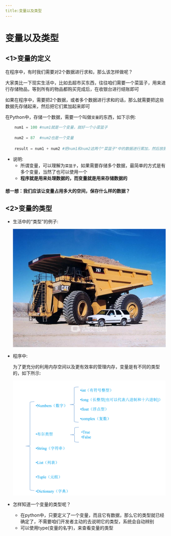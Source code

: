 ```yaml
---
title:变量以及类型
---
```




# 变量以及类型

## <1>变量的定义

在程序中，有时我们需要对2个数据进行求和，那么该怎样做呢？

大家类比一下现实生活中，比如去超市买东西，往往咱们需要一个菜篮子，用来进行存储物品，等到所有的物品都购买完成后，在收银台进行结账即可

如果在程序中，需要把2个数据，或者多个数据进行求和的话，那么就需要把这些数据先存储起来，然后把它们累加起来即可

在Python中，存储一个数据，需要一个叫做`变量`的东西，如下示例:

```python
    num1 = 100 #num1就是一个变量，就好一个小菜篮子

    num2 = 87  #num2也是一个变量

    result = num1 + num2 #把num1和num2这两个"菜篮子"中的数据进行累加，然后放到 result变量中

```

- 说明:
  - 所谓变量，可以理解为`菜篮子`，如果需要存储多个数据，最简单的方式是有多个变量，当然了也可以使用一个
  - **程序就是用来处理数据的，而变量就是用来存储数据的**

#### 想一想：我们应该让变量占用多大的空间，保存什么样的数据？

## <2>变量的类型

- 生活中的“类型”的例子:

  ![img](/Img/01-%E7%AC%AC1%E5%A4%A9-16.jpg)

- 程序中:

  为了更充分的利用内存空间以及更有效率的管理内存，变量是有不同的类型的，如下所示:

  ![img](/Img/01-%E7%AC%AC1%E5%A4%A9-17.png)

- 怎样知道一个变量的类型呢？

  - 在python中，只要定义了一个变量，而且它有数据，那么它的类型就已经确定了，不需要咱们开发者主动的去说明它的类型，系统会自动辨别
  - 可以使用type(变量的名字)，来查看变量的类型